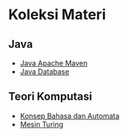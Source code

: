 # Koleksi Materi

## Java

- [Java Apache Maven](/source/java-apache-maven.md)
- [Java Database](/source/java-database.md)

## Teori Komputasi

- [Konsep Bahasa dan Automata](/source/concepts-of-language-and-automata.md)
- [Mesin Turing](/source/turing-machine.md)
